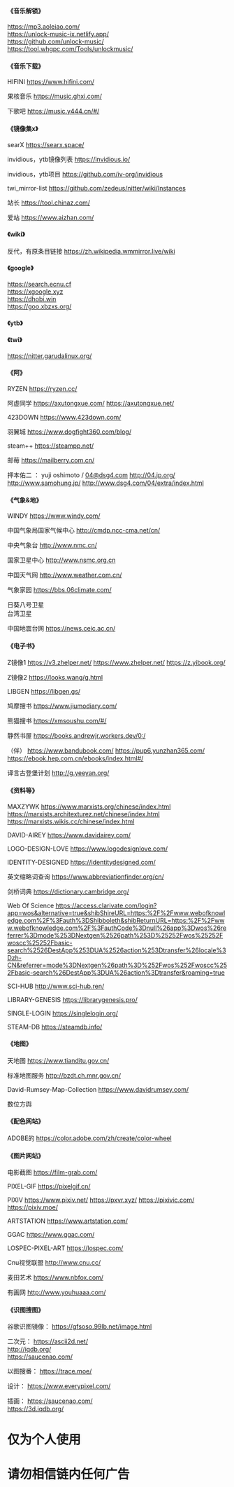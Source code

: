#### 《音乐解锁》 ####

https://mp3.aoleiao.com/ <br>
https://unlock-music-ix.netlify.app/ <br>
https://github.com/unlock-music/ <br>
https://tool.whgpc.com/Tools/unlockmusic/  <br>

#### 《音乐下载》 ####

HIFINI
https://www.hifini.com/

果核音乐
https://music.ghxi.com/

下歌吧
https://music.y444.cn/#/


#### 《镜像集x》 ####

searX
https://searx.space/


invidious，ytb镜像列表
https://invidious.io/

invidious，ytb项目
https://github.com/iv-org/invidious

twi_mirror-list
https://github.com/zedeus/nitter/wiki/Instances

站长
https://tool.chinaz.com/

爱站
https://www.aizhan.com/

#### 《wiki》 ####

反代，有原条目链接
https://zh.wikipedia.wmmirror.live/wiki

#### 《google》 ####

https://search.ecnu.cf <br>
https://xgoogle.xyz <br>
https://dhobi.win <br>
https://goo.xbzxs.org/ <br>

#### 《ytb》 ####


#### 《twi》 ####

https://nitter.garudalinux.org/ <br>


#### 《阿》 ####

RYZEN
https://ryzen.cc/

阿虚同学
https://axutongxue.com/
https://axutongxue.net/

423DOWN
https://www.423down.com/

羽翼城
https://www.dogfight360.com/blog/

steam++
https://steampp.net/

邮莓
https://mailberry.com.cn/

押本佑二 ： yuji oshimoto / 04@dsg4.com
http://04.jp.org/
http://www.samohung.jp/
http://www.dsg4.com/04/extra/index.html


#### 《气象&地》 ####

WINDY
https://www.windy.com/

中国气象局国家气候中心
http://cmdp.ncc-cma.net/cn/

中央气象台
http://www.nmc.cn/

国家卫星中心
http://www.nsmc.org.cn

中国天气网
http://www.weather.com.cn/

气象家园
https://bbs.06climate.com/

日葵八号卫星 <br>
台湾卫星 <br>

中国地震台网
https://news.ceic.ac.cn/


#### 《电子书》 ####

Z镜像1
https://v3.zhelper.net/
https://www.zhelper.net/
https://z.yibook.org/

Z镜像2
https://looks.wang/g.html

LIBGEN
https://libgen.gs/

鸠摩搜书
https://www.jiumodiary.com/

熊猫搜书
https://xmsoushu.com/#/

静然书屋
https://books.andrewjr.workers.dev/0:/

（伴）
https://www.bandubook.com/
https://pup6.yunzhan365.com/
https://ebook.hep.com.cn/ebooks/index.html#/

译言古登堡计划
http://g.yeeyan.org/

#### 《资料等》 ####

MAXZYWK
https://www.marxists.org/chinese/index.html
https://marxists.architexturez.net/chinese/index.html
https://marxists.wikis.cc/chinese/index.html

DAVID-AIREY
https://www.davidairey.com/

LOGO-DESIGN-LOVE
https://www.logodesignlove.com/

IDENTITY-DESIGNED
https://identitydesigned.com/

英文缩略词查询
https://www.abbreviationfinder.org/cn/

剑桥词典
https://dictionary.cambridge.org/

Web Of Science
https://access.clarivate.com/login?app=wos&alternative=true&shibShireURL=https:%2F%2Fwww.webofknowledge.com%2F%3Fauth%3DShibboleth&shibReturnURL=https:%2F%2Fwww.webofknowledge.com%2F%3FauthCode%3Dnull%26app%3Dwos%26referrer%3Dmode%253DNextgen%2526path%253D%25252Fwos%25252Fwoscc%25252Fbasic-search%2526DestApp%253DUA%2526action%253Dtransfer%26locale%3Dzh-CN&referrer=mode%3DNextgen%26path%3D%252Fwos%252Fwoscc%252Fbasic-search%26DestApp%3DUA%26action%3Dtransfer&roaming=true

SCI-HUB
http://www.sci-hub.ren/

LIBRARY-GENESIS
https://librarygenesis.pro/

SINGLE-LOGIN
https://singlelogin.org/

STEAM-DB
https://steamdb.info/


#### 《地图》 ####

天地图
https://www.tianditu.gov.cn/

标准地图服务
http://bzdt.ch.mnr.gov.cn/

David-Rumsey-Map-Collection
https://www.davidrumsey.com/

数位方舆 <br>


#### 《配色网站》 ####

ADOBE的
https://color.adobe.com/zh/create/color-wheel


#### 《图片网站》 ####

电影截图
https://film-grab.com/

PIXEL-GIF
https://pixelgif.cn/

PIXIV
https://www.pixiv.net/
https://pxvr.xyz/
https://pixivic.com/
https://pixiv.moe/

ARTSTATION
https://www.artstation.com/

GGAC
https://www.ggac.com/

LOSPEC-PIXEL-ART
https://lospec.com/

Cnu视觉联盟
http://www.cnu.cc/

麦田艺术
https://www.nbfox.com/

有画网
http://www.youhuaaa.com/


#### 《识图搜图》 ####

谷歌识图镜像：
https://gfsoso.99lb.net/image.html

二次元：
https://ascii2d.net/ <br>
http://iqdb.org/ <br>
https://saucenao.com/ <br>

以图搜番：
https://trace.moe/

设计：
https://www.everypixel.com/

插画：
https://saucenao.com/ <br>
https://3d.iqdb.org/ <br>



# 仅为个人使用 #
# 请勿相信链内任何广告 #